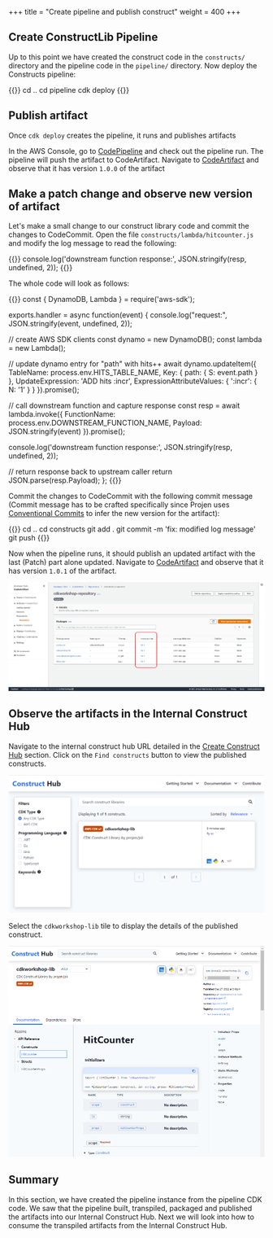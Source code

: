 +++
title = "Create pipeline and publish construct"
weight = 400
+++

## Create ConstructLib Pipeline

Up to this point we have created the construct code in the `constructs/` directory and the pipeline code in the `pipeline/` directory. Now deploy the Constructs pipeline:

{{<highlight bash>}}
cd ..
cd pipeline
cdk deploy
{{</highlight>}}

## Publish artifact

Once `cdk deploy` creates the pipeline, it runs and publishes artifacts

In the AWS Console, go to <a href="https://console.aws.amazon.com/codesuite/codepipeline/pipelines" target="_blank">CodePipeline</a> and check out the pipeline run. The pipeline will push the artifact to CodeArtifact. Navigate to <a href="https://console.aws.amazon.com/codesuite/codeartifact/repositories" target="_blank">CodeArtifact</a> and observe that it has version `1.0.0` of the artifact

## Make a patch change and observe new version of artifact

Let's make a small change to our construct library code and commit the changes to CodeCommit. Open the file `constructs/lambda/hitcounter.js` and modify the log message to read the following:

{{<highlight ts>}}
console.log('downstream function response:', JSON.stringify(resp, undefined, 2));
{{</highlight>}}

The whole code will look as follows:

{{<highlight ts>}}
const { DynamoDB, Lambda } = require('aws-sdk');

exports.handler = async function(event) {
console.log("request:", JSON.stringify(event, undefined, 2));

// create AWS SDK clients
const dynamo = new DynamoDB();
const lambda = new Lambda();

// update dynamo entry for "path" with hits++
await dynamo.updateItem({
TableName: process.env.HITS_TABLE_NAME,
Key: { path: { S: event.path } },
UpdateExpression: 'ADD hits :incr',
ExpressionAttributeValues: { ':incr': { N: '1' } }
}).promise();

// call downstream function and capture response
const resp = await lambda.invoke({
FunctionName: process.env.DOWNSTREAM_FUNCTION_NAME,
Payload: JSON.stringify(event)
}).promise();

console.log('downstream function response:', JSON.stringify(resp, undefined, 2));

// return response back to upstream caller
return JSON.parse(resp.Payload);
};
{{</highlight>}}

Commit the changes to CodeCommit with the following commit message (Commit message has to be crafted specifically since Projen uses <a href="https://www.conventionalcommits.org/en/v1.0.0/#specification" target="_blank">Conventional Commits</a> to infer the new version for the artifact):

{{<highlight bash>}}
cd ..
cd constructs
git add .
git commit -m 'fix: modified log message'
git push
{{</highlight>}}

Now when the pipeline runs, it should publish an updated artifact with the last (Patch) part alone updated. Navigate to <a href="https://console.aws.amazon.com/codesuite/codeartifact/repositories" target="_blank">CodeArtifact</a> and observe that it has version `1.0.1` of the artifact.

![](./code-artifact-cdkworkshop-lib-1.0.1.png)

## Observe the artifacts in the Internal Construct Hub

Navigate to the internal construct hub URL detailed in the [Create Construct Hub](./1000-create-construct-hub.html) section. Click on the `Find constructs` button to view the published constructs.

![](./internal-construct-hub-website-search.png)

Select the `cdkworkshop-lib` tile to display the details of the published construct.

![](./internal-construct-hub-website-details.png)

## Summary

In this section, we have created the pipeline instance from the pipeline CDK code. We saw that the pipeline built, transpiled, packaged and published the artifacts into our Internal Construct Hub. Next we will look into how to consume the transpiled artifacts from the Internal Construct Hub.

